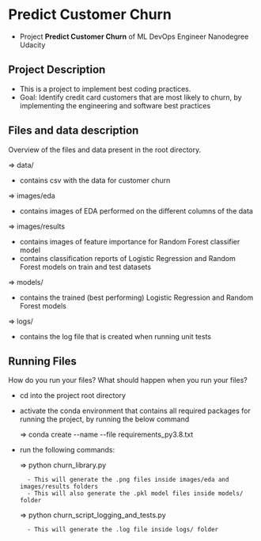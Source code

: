 # Predict Customer Churn

- Project **Predict Customer Churn** of ML DevOps Engineer Nanodegree Udacity

## Project Description
- This is a project to implement best coding practices. 
- Goal: Identify credit card customers that are most likely to churn, by implementing the engineering and software best practices

## Files and data description
Overview of the files and data present in the root directory. 

=> data/
- contains csv with the data for customer churn

=> images/eda
- contains images of EDA performed on the different columns of the data

=> images/results
- contains images of feature importance for Random Forest classifier model
- contains classification reports of Logistic Regression and Random Forest models on train and test datasets

=> models/
- contains the trained (best performing) Logistic Regression and Random Forest models

=> logs/
- contains the log file that is created when running unit tests 

## Running Files
How do you run your files? What should happen when you run your files?

- cd into the project root directory
- activate the conda environment that contains all required packages for running the project,
by running the below command 
    
    => conda create --name <env> --file requirements_py3.8.txt

- run the following commands:

    => python churn_library.py

        - This will generate the .png files inside images/eda and images/results folders
        - This will also generate the .pkl model files inside models/ folder

    => python churn_script_logging_and_tests.py

        - This will generate the .log file inside logs/ folder





